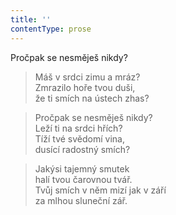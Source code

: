 ```yaml
---
title: ''
contentType: prose
---
```


Pročpak se nesměješ nikdy?

> Máš v srdci zimu a mráz?  
> Zmrazilo hoře tvou duši,  
> že ti smích na ústech zhas?

> Pročpak se nesměješ nikdy?  
> Leží ti na srdci hřích?  
> Tíží tvé svědomí vina,  
> dusící radostný smích?

> Jakýsi tajemný smutek  
> halí tvou čarovnou tvář.  
> Tvůj smích v něm mizí jak v září  
> za mlhou sluneční zář.
